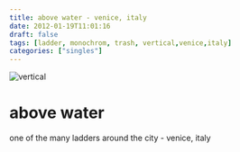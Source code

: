 ```yaml
---
title: above water - venice, italy
date: 2012-01-19T11:01:16
draft: false
tags: [ladder, monochrom, trash, vertical,venice,italy]
categories: ["singles"]
---
```

![vertical](/p/sbr-20120119-0207.jpg)
<!--more-->
# above water
one of the many ladders around the city - venice, italy
